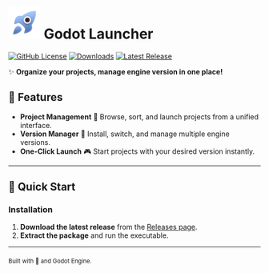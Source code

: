 # <img src="/assets/textures/icons/app/godot-launcher.png" width="64"> Godot Launcher

[![GitHub License](https://img.shields.io/github/license/diiiaz/godot-launcher?color=blue)](LICENSE)
[![Downloads](https://img.shields.io/github/downloads/diiiaz/godot-launcher/total?color=green)](https://github.com/diiiaz/godot-launcher/releases)
[![Latest Release](https://img.shields.io/github/v/release/diiiaz/godot-launcher?label=latest%20release)](https://github.com/diiiaz/godot-launcher/releases)

✨ **Organize your projects, manage engine version in one place!**

## 🌟 Features

- **Project Management**
  📂 Browse, sort, and launch projects from a unified interface.  
- **Version Manager**
  🔄 Install, switch, and manage multiple engine versions.  
- **One-Click Launch**
  🎮 Start projects with your desired version instantly.  

---

## 🚀 Quick Start

### Installation
1. **Download the latest release** from the [Releases page](https://github.com/diiiaz/godot-launcher/releases).  
2. **Extract the package** and run the executable.  

---

<sub>Built with 💙 and Godot Engine.</sub>
